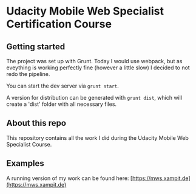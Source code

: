 # Udacity Mobile Web Specialist Certification Course


## Getting started
The project was set up with Grunt. Today I would use webpack, but as eveything is working perfectly fine (however a little slow) I decided to not redo the pipeline.

You can start the dev server via `grunt start`.

A version for distribution can be generated with `grunt dist`, which will create a 'dist' folder with all necessary files.

## About this repo
This repository contains all the work I did during the Udacity Mobile Web Specialist Course.

## Examples
A running version of my work can be found here: [https://mws.xampit.de](https://mws.xampit.de)
